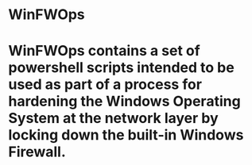 # WinFWOps

# WinFWOps contains a set of powershell scripts intended to be used as part of a process for hardening the Windows Operating System at the network layer by locking down the built-in Windows Firewall. 
